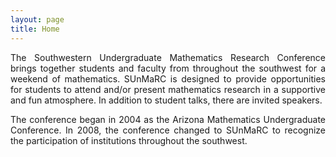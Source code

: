 ```yaml
---
layout: page
title: Home
---
```


<p style="text-align:justify">The Southwestern Undergraduate Mathematics Research Conference brings together students and faculty from throughout the southwest for a weekend of mathematics. SUnMaRC is designed to provide opportunities for students to attend and/or
present mathematics research in a supportive and fun atmosphere.  In addition to student talks, there are invited speakers.</p>

<p style="text-align:justify">The conference began in 2004 as the Arizona Mathematics Undergraduate Conference.  In 2008, the conference changed to SUnMaRC to recognize the participation of institutions throughout the southwest.</p>
